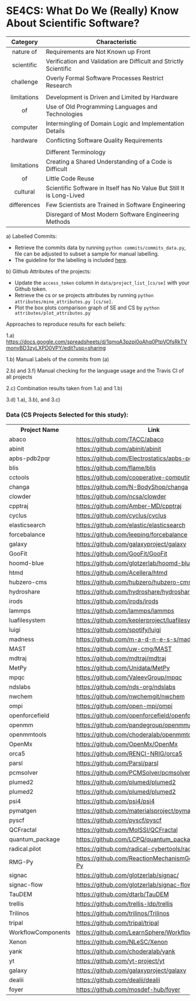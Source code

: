 # SE4CS: What Do  We (Really) Know About Scientific Software?

| Category  | Characteristic |
|:-:|---|
| nature of  | Requirements are Not Known up Front  |
| scientific | Verification and Validation are Difficult and Strictly Scientific  |
| challenge | Overly Formal Software Processes Restrict Research  |
| | |
| limitations  | Development is Driven and Limited by Hardware |
| of | Use of Old Programming Languages and Technologies  |
| computer | Intermingling of Domain Logic and Implementation Details |
| hardware | Conflicting Software Quality Requirements  |
| | |
|  | Different Terminology  |
|  limitations | Creating a Shared Understanding of a Code is Difficult |
| of  | Little Code Reuse |
|  cultural  | Scientific Software in Itself has No Value But Still It is Long-Lived  |
| differences  | Few Scientists are Trained in Software Engineering |
|   | Disregard of Most Modern Software Engineering Methods  |



a) Labelled Commits:
- Retrieve the commits data by running ```python commits/commits_data.py```, file can be adjusted to subset a sample for manual labelling. 
- The guideline for the labelling is included [here](https://github.com/se4cs/se4cs/blob/master/labelling_guide.md). 

b) Github Attributes of the projects: 
- Update the `access_token` column in `data/project_list_[cs/se]` with your Github token.
- Retrieve the cs or se projects attributes by running ```python attributes/mine_attributes.py [cs/se]```.  
- Plot the box plots comparison graph of SE and CS by ```python attributes/plot_attributes.py``` 

Approaches to reproduce results for each beliefs: 

1.a) https://docs.google.com/spreadsheets/d/1qmoA3pzpi0oAhq0PtpVOfsRkTVmonvBD3zyLXPD0VPY/edit?usp=sharing

1.b) Manual Labels of the commits from (a)

2.b) and 3.f) Manual checking for the language usage and the Travis CI of all projects

2.c) Combination results taken from 1.a) and 1.b) 

3.d) 1.a), 3.b), and 3.c)



### Data (CS Projects Selected for this study):

<table>
                          <tr>
                              <th>Project Name</th>
                              <th>Link</th>
                          </tr>
                        <tr>
                                <td>abaco</td>
                                <td><a href="https://github.com/TACC/abaco">https://github.com/TACC/abaco</a></td>
                            </tr>
                            <tr>
                                <td>abinit</td>
                                <td><a href="https://github.com/abinit/abinit">https://github.com/abinit/abinit</a></td>
                            </tr>
                            <tr>
                                <td>apbs-pdb2pqr</td>
                                <td><a href="https://github.com/Electrostatics/apbs-pdb2pqr">https://github.com/Electrostatics/apbs-pdb2pqr</a></td>
                            </tr>
                            <tr>
                                <td>blis</td>
                                <td><a href="https://github.com/flame/blis">https://github.com/flame/blis</a></td>
                            </tr>
                            <tr>
                                <td>cctools</td>
                                <td><a href="https://github.com/cooperative-computing-lab/cctools">https://github.com/cooperative-computing-lab/cctools</a></td>
                            </tr>
                            <tr>
                                <td>changa</td>
                                <td><a href="https://github.com/N-BodyShop/changa">https://github.com/N-BodyShop/changa</a></td>
                            </tr>
                            <tr>
                                <td>clowder</td>
                                <td><a href="https://github.com/ncsa/clowder">https://github.com/ncsa/clowder</a></td>
                            </tr>
                            <tr>
                                <td>cpptraj</td>
                                <td><a href="https://github.com/Amber-MD/cpptraj">https://github.com/Amber-MD/cpptraj</a></td>
                            </tr>
                            <tr>
                                <td>cyclus</td>
                                <td><a href="https://github.com/cyclus/cyclus">https://github.com/cyclus/cyclus</a></td>
                            </tr>
                            <tr>
                                <td>elasticsearch</td>
                                <td><a href="https://github.com/elastic/elasticsearch">https://github.com/elastic/elasticsearch</a></td>
                            </tr>
                            <tr>
                                <td>forcebalance</td>
                                <td><a href="https://github.com/leeping/forcebalance">https://github.com/leeping/forcebalance</a></td>
                            </tr>
                            <tr>
                                <td>galaxy</td>
                                <td><a href="https://github.com/galaxyproject/galaxy">https://github.com/galaxyproject/galaxy</a></td>
                            </tr>
                            <tr>
                                <td>GooFit</td>
                                <td><a href="https://github.com/GooFit/GooFit">https://github.com/GooFit/GooFit</a></td>
                            </tr>
                            <tr>
                                <td>hoomd-blue</td>
                                <td><a href="https://github.com/glotzerlab/hoomd-blue">https://github.com/glotzerlab/hoomd-blue</a></td>
                            </tr>
                            <tr>
                                <td>htmd</td>
                                <td><a href="https://github.com/Acellera/htmd">https://github.com/Acellera/htmd</a></td>
                            </tr>
                            <tr>
                                <td>hubzero-cms</td>
                                <td><a href="https://github.com/hubzero/hubzero-cms">https://github.com/hubzero/hubzero-cms</a></td>
                            </tr>
                            <tr>
                                <td>hydroshare</td>
                                <td><a href="https://github.com/hydroshare/hydroshare">https://github.com/hydroshare/hydroshare</a></td>
                            </tr>
                            <tr>
                                <td>irods </td>
                                <td><a href="https://github.com/irods/irods">https://github.com/irods/irods</a></td>
                            </tr>
                            <tr>
                                <td>lammps</td>
                                <td><a href="https://github.com/lammps/lammps">https://github.com/lammps/lammps</a></td>
                            </tr>
                            <tr>
                                <td>luafilesystem</td>
                                <td><a href="https://github.com/keplerproject/luafilesystem">https://github.com/keplerproject/luafilesystem</a></td>
                            </tr>
                            <tr>
                                <td>luigi</td>
                                <td><a href="https://github.com/spotify/luigi">https://github.com/spotify/luigi</a></td>
                            </tr>
                            <tr>
                                <td>madness</td>
                                <td><a href="https://github.com/m-a-d-n-e-s-s/madness">https://github.com/m-a-d-n-e-s-s/madness</a></td>
                            </tr>
                            <tr>
                                <td>MAST</td>
                                <td><a href="https://github.com/uw-cmg/MAST">https://github.com/uw-cmg/MAST</a></td>
                            </tr>
                            <tr>
                                <td>mdtraj</td>
                                <td><a href="https://github.com/mdtraj/mdtraj">https://github.com/mdtraj/mdtraj</a></td>
                            </tr>
                            <tr>
                                <td>MetPy</td>
                                <td><a href="https://github.com/Unidata/MetPy">https://github.com/Unidata/MetPy</a></td>
                            </tr>
                            <tr>
                                <td>mpqc</td>
                                <td><a href="https://github.com/ValeevGroup/mpqc">https://github.com/ValeevGroup/mpqc</a></td>
                            </tr>
                            <tr>
                                <td>ndslabs</td>
                                <td><a href="https://github.com/nds-org/ndslabs">https://github.com/nds-org/ndslabs</a></td>
                            </tr>
                            <tr>
                                <td>nwchem</td>
                                <td><a href="https://github.com/nwchemgit/nwchem">https://github.com/nwchemgit/nwchem</a></td>
                            </tr>
                            <tr>
                                <td>ompi</td>
                                <td><a href="https://github.com/open-mpi/ompi">https://github.com/open-mpi/ompi</a></td>
                            </tr>
                            <tr>
                                <td>openforcefield</td>
                                <td><a href="https://github.com/openforcefield/openforcefield">https://github.com/openforcefield/openforcefield</a></td>
                            </tr>
                            <tr>
                                <td>openmm</td>
                                <td><a href="https://github.com/pandegroup/openmm/">https://github.com/pandegroup/openmm/</a></td>
                            </tr>
                            <tr>
                                <td>openmmtools</td>
                                <td><a href="https://github.com/choderalab/openmmtools">https://github.com/choderalab/openmmtools</a></td>
                            </tr>
                            <tr>
                                <td>OpenMx</td>
                                <td><a href="https://github.com/OpenMx/OpenMx">https://github.com/OpenMx/OpenMx</a></td>
                            </tr>
                            <tr>
                                <td>orca5</td>
                                <td><a href="https://github.com/RENCI-NRIG/orca5">https://github.com/RENCI-NRIG/orca5</a></td>
                            </tr>
                            <tr>
                                <td>parsl</td>
                                <td><a href="https://github.com/Parsl/parsl">https://github.com/Parsl/parsl</a></td>
                            </tr>
                            <tr>
                                <td>pcmsolver</td>
                                <td><a href="https://github.com/PCMSolver/pcmsolver">https://github.com/PCMSolver/pcmsolver</a></td>
                            </tr>
                            <tr>
                                <td>plumed2</td>
                                <td><a href="https://github.com/plumed/plumed2">https://github.com/plumed/plumed2</a></td>
                            </tr>
                            <tr>
                                <td>plumed2</td>
                                <td><a href="https://github.com/plumed/plumed2">https://github.com/plumed/plumed2</a></td>
                            </tr>
                            <tr>
                                <td>psi4</td>
                                <td><a href="https://github.com/psi4/psi4">https://github.com/psi4/psi4</a></td>
                            </tr>
                            <tr>
                                <td>pymatgen</td>
                                <td><a href="https://github.com/materialsproject/pymatgen">https://github.com/materialsproject/pymatgen</a></td>
                            </tr>
                            <tr>
                                <td>pyscf</td>
                                <td><a href="https://github.com/pyscf/pyscf">https://github.com/pyscf/pyscf</a></td>
                            </tr>
                            <tr>
                                <td>QCFractal</td>
                                <td><a href="https://github.com/MolSSI/QCFractal">https://github.com/MolSSI/QCFractal</a></td>
                            </tr>
                            <tr>
                                <td>quantum_package</td>
                                <td><a href="https://github.com/LCPQ/quantum_package">https://github.com/LCPQ/quantum_package</a></td>
                            </tr>
                            <tr>
                                <td>radical.pilot</td>
                                <td><a href="https://github.com/radical-cybertools/radical.pilot">https://github.com/radical-cybertools/radical.pilot</a></td>
                            </tr>
                            <tr>
                                <td>RMG-Py</td>
                                <td><a href="https://github.com/ReactionMechanismGenerator/RMG-Py">https://github.com/ReactionMechanismGenerator/RMG-Py</a></td>
                            </tr>
                            <tr>
                                <td>signac</td>
                                <td><a href="https://github.com/glotzerlab/signac/">https://github.com/glotzerlab/signac/</a></td>
                            </tr>
                            <tr>
                                <td>signac-flow</td>
                                <td><a href="https://github.com/glotzerlab/signac-flow">https://github.com/glotzerlab/signac-flow</a></td>
                            </tr>
                            <tr>
                                <td>TauDEM</td>
                                <td><a href="https://github.com/dtarb/TauDEM">https://github.com/dtarb/TauDEM</a></td>
                            </tr>
                            <tr>
                                <td>trellis </td>
                                <td><a href="https://github.com/trellis-ldp/trellis">https://github.com/trellis-ldp/trellis</a></td>
                            </tr>
                            <tr>
                                <td>Trilinos</td>
                                <td><a href="https://github.com/trilinos/Trilinos">https://github.com/trilinos/Trilinos</a></td>
                            </tr>
                            <tr>
                                <td>tripal</td>
                                <td><a href="https://github.com/tripal/tripal">https://github.com/tripal/tripal</a></td>
                            </tr>
                            <tr>
                                <td>WorkflowComponents</td>
                                <td><a href="https://github.com/LearnSphere/WorkflowComponents">https://github.com/LearnSphere/WorkflowComponents</a></td>
                            </tr>
                            <tr>
                                <td>Xenon</td>
                                <td><a href="https://github.com/NLeSC/Xenon">https://github.com/NLeSC/Xenon</a></td>
                            </tr>
                            <tr>
                                <td>yank</td>
                                <td><a href="https://github.com/choderalab/yank">https://github.com/choderalab/yank</a></td>
                            </tr>
                            <tr>
                                <td>yt</td>
                                <td><a href="https://github.com/yt-project/yt">https://github.com/yt-project/yt</a></td>
                            </tr>
                            <tr>
                                <td>galaxy</td>
                                <td><a href="https://github.com/galaxyproject/galaxy">https://github.com/galaxyproject/galaxy</a></td>
                            </tr>
                            <tr>
                                <td>dealii</td>
                                <td><a href="https://github.com/dealii/dealii">https://github.com/dealii/dealii</a></td>
                            </tr>
                            <tr>
                                <td>foyer</td>
                                <td><a href="https://github.com/mosdef-hub/foyer">https://github.com/mosdef-hub/foyer</a></td>
                            </tr>
                      </table>
